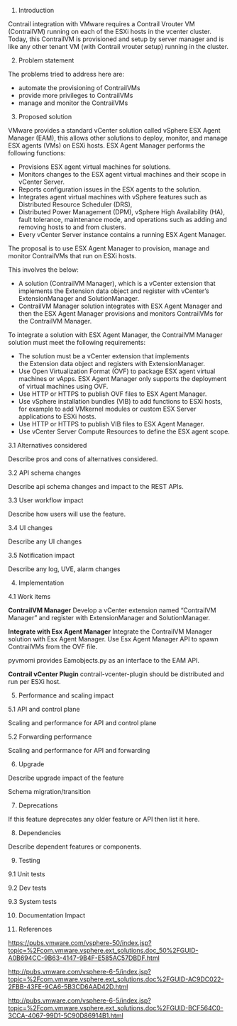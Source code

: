1. Introduction

Contrail integration with VMware requires a Contrail Vrouter VM (ContrailVM)
running on each of the ESXi hosts in the vcenter cluster.
Today, this ContrailVM is provisioned and setup by server manager and is like
any other tenant VM (with Contrail vrouter setup) running in the cluster.

2. Problem statement

The problems tried to address here are:
* automate the provisioning of ContrailVMs
* provide more privileges to ContrailVMs 
* manage and monitor the ContrailVMs

3. Proposed solution

VMware provides a standard vCenter solution called vSphere ESX Agent Manager (EAM),
this allows other solutions to deploy, monitor, and manage ESX agents (VMs) on ESXi hosts.
ESX Agent Manager performs the following functions:
* Provisions ESX agent virtual machines for solutions.
* Monitors changes to the ESX agent virtual machines and their scope in vCenter Server.
* Reports configuration issues in the ESX agents to the solution.
* Integrates agent virtual machines with vSphere features such as Distributed Resource Scheduler (DRS),
* Distributed Power Management (DPM), vSphere High Availability (HA), fault tolerance, maintenance mode, 
  and operations such as adding and removing hosts to and from clusters.
* Every vCenter Server instance contains a running ESX Agent Manager.

The proposal is to use ESX Agent Manager to provision, manage and monitor ContrailVMs that 
run on ESXi hosts. 

This involves the below:
* A solution (ContrailVM Manager), which is a vCenter extension that implements the Extension 
  data object and register with vCenter’s ExtensionManager and SolutionManager.
* ContrailVM Manager solution integrates with ESX Agent Manager and then the ESX 
  Agent Manager provisions and monitors ContrailVMs for the ContrailVM Manager.

To integrate a solution with ESX Agent Manager, the ContrailVM Manager solution must meet 
the following requirements:
* The solution must be a vCenter extension that implements the Extension data object 
  and registers  with ExtensionManager.
* Use Open Virtualization Format (OVF) to package ESX agent virtual machines or vApps. 
  ESX Agent Manager only supports the deployment of virtual machines using OVF.
* Use HTTP or HTTPS to publish OVF files to ESX Agent Manager.
* Use vSphere installation bundles (VIB) to add functions to ESXi hosts, for example to 
  add VMkernel modules or custom ESX Server applications to ESXi hosts.
* Use HTTP or HTTPS to publish VIB files to ESX Agent Manager.
* Use vCenter Server Compute Resources to define the ESX agent scope.

3.1 Alternatives considered

Describe pros and cons of alternatives considered.

3.2 API schema changes

Describe api schema changes and impact to the REST APIs.

3.3 User workflow impact

Describe how users will use the feature.

3.4 UI changes

Describe any UI changes

3.5 Notification impact

Describe any log, UVE, alarm changes

4. Implementation

4.1 Work items

**ContrailVM Manager** 
Develop a vCenter extension named “ContrailVM Manager” and register with ExtensionManager
and SolutionManager.

**Integrate with Esx Agent Manager**
Integrate the ContrailVM Manager solution with Esx Agent Manager.
Use Esx Agent Manager API to spawn ContrailVMs from the OVF file.

pyvmomi provides Eamobjects.py as an interface to the EAM API.

**Contrail vCenter Plugin**
contrail-vcenter-plugin should be distributed and run per ESXi host.

5. Performance and scaling impact

5.1 API and control plane

Scaling and performance for API and control plane

5.2 Forwarding performance

Scaling and performance for API and forwarding

6. Upgrade

Describe upgrade impact of the feature

Schema migration/transition

7. Deprecations

If this feature deprecates any older feature or API then list it here.

8. Dependencies

Describe dependent features or components.

9. Testing

9.1 Unit tests

9.2 Dev tests

9.3 System tests

10. Documentation Impact

11. References

https://pubs.vmware.com/vsphere-50/index.jsp?topic=%2Fcom.vmware.vsphere.ext_solutions.doc_50%2FGUID-A0B694CC-9B63-4147-9B4F-E585AC57DBDF.html

http://pubs.vmware.com/vsphere-6-5/index.jsp?topic=%2Fcom.vmware.vsphere.ext_solutions.doc%2FGUID-AC9DC022-2FBB-43FE-9CA6-5B3CD6AAD42D.html

http://pubs.vmware.com/vsphere-6-5/index.jsp?topic=%2Fcom.vmware.vsphere.ext_solutions.doc%2FGUID-BCF564C0-3CCA-4067-99D1-5C90D86914B1.html
